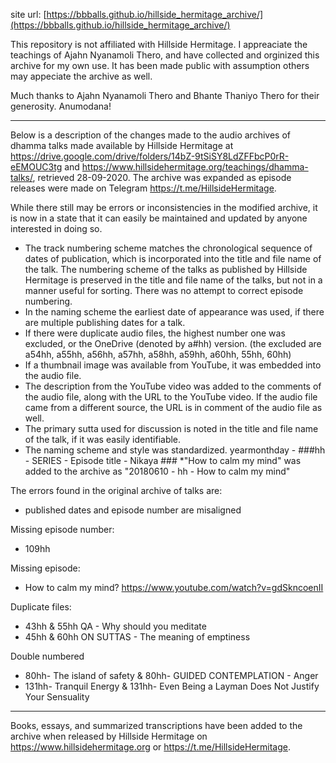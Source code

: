 site url: [https://bbballs.github.io/hillside_hermitage_archive/](https://bbballs.github.io/hillside_hermitage_archive/)

This repository is not affiliated with Hillside Hermitage. I appreaciate the teachings of Ajahn Nyanamoli Thero, and have collected and orginized this archive for my own use. It has been made public with assumption others may appeciate the archive as well.

Much thanks to Ajahn Nyanamoli Thero and Bhante Thaniyo Thero for their generosity. Anumodana!

-----

Below is a description of the changes made to the audio archives of dhamma talks made available by Hillside Hermitage at
https://drive.google.com/drive/folders/14bZ-9tSiSY8LdZFFbcP0rR-eEMOUC3tg and
https://www.hillsidehermitage.org/teachings/dhamma-talks/, retrieved 28-09-2020. The archive was expanded as
episode releases were made on Telegram https://t.me/HillsideHermitage.

While there still may be errors or inconsistencies in the modified archive, it is now in a state that it can easily be
maintained and updated by anyone interested in doing so.

* The track numbering scheme matches the chronological sequence of dates of publication, which is incorporated into the title and file name of the talk. The numbering scheme of the talks as published by Hillside Hermitage is preserved in the title and file name of the talks, but not in a manner useful for sorting. There was no attempt to correct episode numbering.
* In the naming scheme the earliest date of appearance was used, if there are multiple publishing dates for a talk.
* If there were duplicate audio files, the highest number one was excluded, or the OneDrive (denoted by a#hh) version. (the excluded are a54hh, a55hh, a56hh, a57hh, a58hh, a59hh, a60hh, 55hh, 60hh)
* If a thumbnail image was available from YouTube, it was embedded into the audio file.
* The description from the YouTube video was added to the comments of the audio file, along with the URL to the YouTube video. If the audio file came from a different source, the URL is in comment of the audio file as well.
*  The primary sutta used for discussion is noted in the title and file name of the talk, if it was easily identifiable.
* The naming scheme and style was standardized. yearmonthday - ###hh - SERIES - Episode title - Nikaya ###
*"How to calm my mind" was added to the archive as "20180610 - hh - How to calm my mind"

The errors found in the original archive of talks are:

  * published dates and episode number are misaligned

  Missing episode number:
  * 109hh

  Missing episode:
  * How to calm my mind? https://www.youtube.com/watch?v=gdSkncoenII

  Duplicate files:
  * 43hh & 55hh QA - Why should you meditate
  * 45hh & 60hh ON SUTTAS - The meaning of emptiness

  Double numbered
  * 80hh- The island of safety & 80hh- GUIDED CONTEMPLATION - Anger
  * 131hh- Tranquil Energy & 131hh- Even Being a Layman Does Not Justify Your Sensuality

-----

Books, essays, and summarized transcriptions have been added to the archive when released by Hillside Hermitage on https://www.hillsidehermitage.org or https://t.me/HillsideHermitage.


